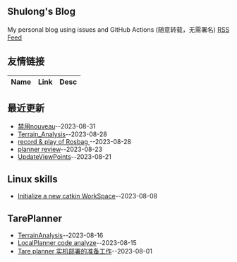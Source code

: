 ## Shulong's Blog
My personal blog using issues and GitHub Actions (随意转载，无需署名)
[RSS Feed](https://raw.githubusercontent.com/shu1ong/gitblog/master/feed.xml)
## 友情链接
| Name | Link | Desc | 
 | ---- | ---- | ---- |
## 最近更新
- [禁用nouveau](https://github.com/shu1ong/gitblog/issues/32)--2023-08-31
- [Terrain_Analysis](https://github.com/shu1ong/gitblog/issues/31)--2023-08-28
- [record & play of Rosbag ](https://github.com/shu1ong/gitblog/issues/30)--2023-08-28
- [planner review](https://github.com/shu1ong/gitblog/issues/29)--2023-08-23
- [UpdateViewPoints](https://github.com/shu1ong/gitblog/issues/28)--2023-08-21
## Linux skills
- [Initialize a new catkin WorkSpace](https://github.com/shu1ong/gitblog/issues/18)--2023-08-08
## TarePlanner
- [TerrainAnalysis](https://github.com/shu1ong/gitblog/issues/20)--2023-08-16
- [LocalPlanner code analyze](https://github.com/shu1ong/gitblog/issues/19)--2023-08-15
- [Tare planner 实机部署的准备工作](https://github.com/shu1ong/gitblog/issues/17)--2023-08-01
